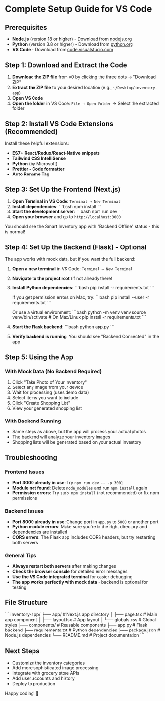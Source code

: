 # Complete Setup Guide for VS Code

## Prerequisites
- **Node.js** (version 18 or higher) - Download from [nodejs.org](https://nodejs.org/)
- **Python** (version 3.8 or higher) - Download from [python.org](https://python.org/)
- **VS Code** - Download from [code.visualstudio.com](https://code.visualstudio.com/)

## Step 1: Download and Extract the Code

1. **Download the ZIP file** from v0 by clicking the three dots → "Download ZIP"
2. **Extract the ZIP file** to your desired location (e.g., `~/Desktop/inventory-app`)
3. **Open VS Code**
4. **Open the folder** in VS Code: `File → Open Folder` → Select the extracted folder

## Step 2: Install VS Code Extensions (Recommended)

Install these helpful extensions:
- **ES7+ React/Redux/React-Native snippets**
- **Tailwind CSS IntelliSense**
- **Python** (by Microsoft)
- **Prettier - Code formatter**
- **Auto Rename Tag**

## Step 3: Set Up the Frontend (Next.js)

1. **Open Terminal in VS Code**: `Terminal → New Terminal`
2. **Install dependencies**:
   \`\`\`bash
   npm install
   \`\`\`
3. **Start the development server**:
   \`\`\`bash
   npm run dev
   \`\`\`
4. **Open your browser** and go to `http://localhost:3000`

You should see the Smart Inventory app with "Backend Offline" status - this is normal!

## Step 4: Set Up the Backend (Flask) - Optional

The app works with mock data, but if you want the full backend:

1. **Open a new terminal** in VS Code: `Terminal → New Terminal`
2. **Navigate to the project root** (if not already there)
3. **Install Python dependencies**:
   \`\`\`bash
   pip install -r requirements.txt
   \`\`\`
   
   If you get permission errors on Mac, try:
   \`\`\`bash
   pip install --user -r requirements.txt
   \`\`\`
   
   Or use a virtual environment:
   \`\`\`bash
   python -m venv venv
   source venv/bin/activate  # On Mac/Linux
   pip install -r requirements.txt
   \`\`\`

4. **Start the Flask backend**:
   \`\`\`bash
   python app.py
   \`\`\`

5. **Verify backend is running**: You should see "Backend Connected" in the app

## Step 5: Using the App

### With Mock Data (No Backend Required)
1. Click "Take Photo of Your Inventory"
2. Select any image from your device
3. Wait for processing (uses demo data)
4. Select items you want to include
5. Click "Create Shopping List"
6. View your generated shopping list

### With Backend Running
- Same steps as above, but the app will process your actual photos
- The backend will analyze your inventory images
- Shopping lists will be generated based on your actual inventory

## Troubleshooting

### Frontend Issues
- **Port 3000 already in use**: Try `npm run dev -- -p 3001`
- **Module not found**: Delete `node_modules` and run `npm install` again
- **Permission errors**: Try `sudo npm install` (not recommended) or fix npm permissions

### Backend Issues
- **Port 8000 already in use**: Change port in `app.py` to `5000` or another port
- **Python module errors**: Make sure you're in the right directory and dependencies are installed
- **CORS errors**: The Flask app includes CORS headers, but try restarting both servers

### General Tips
- **Always restart both servers** after making changes
- **Check the browser console** for detailed error messages
- **Use the VS Code integrated terminal** for easier debugging
- **The app works perfectly with mock data** - backend is optional for testing

## File Structure
\`\`\`
inventory-app/
├── app/                 # Next.js app directory
│   ├── page.tsx        # Main app component
│   ├── layout.tsx      # App layout
│   └── globals.css     # Global styles
├── components/         # Reusable components
├── app.py             # Flask backend
├── requirements.txt   # Python dependencies
├── package.json       # Node.js dependencies
└── README.md          # Project documentation
\`\`\`

## Next Steps
- Customize the inventory categories
- Add more sophisticated image processing
- Integrate with grocery store APIs
- Add user accounts and history
- Deploy to production

Happy coding! 🚀
